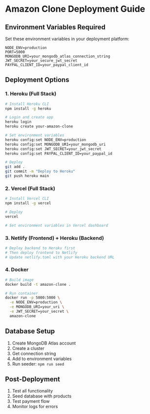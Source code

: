 # Amazon Clone Deployment Guide

## Environment Variables Required

Set these environment variables in your deployment platform:

```
NODE_ENV=production
PORT=5000
MONGODB_URI=your_mongodb_atlas_connection_string
JWT_SECRET=your_secure_jwt_secret
PAYPAL_CLIENT_ID=your_paypal_client_id
```

## Deployment Options

### 1. Heroku (Full Stack)
```bash
# Install Heroku CLI
npm install -g heroku

# Login and create app
heroku login
heroku create your-amazon-clone

# Set environment variables
heroku config:set NODE_ENV=production
heroku config:set MONGODB_URI=your_mongodb_uri
heroku config:set JWT_SECRET=your_jwt_secret
heroku config:set PAYPAL_CLIENT_ID=your_paypal_id

# Deploy
git add .
git commit -m "Deploy to Heroku"
git push heroku main
```

### 2. Vercel (Full Stack)
```bash
# Install Vercel CLI
npm install -g vercel

# Deploy
vercel

# Set environment variables in Vercel dashboard
```

### 3. Netlify (Frontend) + Heroku (Backend)
```bash
# Deploy backend to Heroku first
# Then deploy frontend to Netlify
# Update netlify.toml with your Heroku backend URL
```

### 4. Docker
```bash
# Build image
docker build -t amazon-clone .

# Run container
docker run -p 5000:5000 \
  -e NODE_ENV=production \
  -e MONGODB_URI=your_uri \
  -e JWT_SECRET=your_secret \
  amazon-clone
```

## Database Setup

1. Create MongoDB Atlas account
2. Create a cluster
3. Get connection string
4. Add to environment variables
5. Run seeder: `npm run seed`

## Post-Deployment

1. Test all functionality
2. Seed database with products
3. Test payment flow
4. Monitor logs for errors